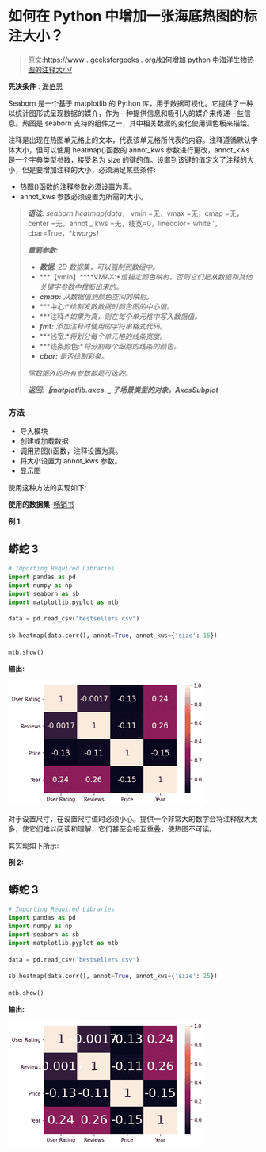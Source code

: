 # 如何在 Python 中增加一张海底热图的标注大小？

> 原文:[https://www . geeksforgeeks . org/如何增加 python 中海洋生物热图的注释大小/](https://www.geeksforgeeks.org/how-to-increase-the-size-of-the-annotations-of-a-seaborn-heatmap-in-python/)

**先决条件** : [海伯恩](https://www.geeksforgeeks.org/introduction-to-seaborn-python/)

Seaborn 是一个基于 matplotlib 的 Python 库，用于数据可视化。它提供了一种以统计图形式呈现数据的媒介，作为一种提供信息和吸引人的媒介来传递一些信息。热图是 seaborn 支持的组件之一，其中相关数据的变化使用调色板来描绘。

注释是出现在热图单元格上的文本，代表该单元格所代表的内容。注释遵循默认字体大小，但可以使用 heatmap()函数的 annot_kws 参数进行更改，annot_kws 是一个字典类型参数，接受名为 size 的键的值。设置到该键的值定义了注释的大小，但是要增加注释的大小，必须满足某些条件:

*   热图()函数的注释参数必须设置为真。
*   annot_kws 参数必须设置为所需的大小。

> ***语法:** seaborn.heatmap(data，* vmin =无，vmax =无，cmap =无，center =无，annot _ kws =无，线宽=0，linecolor='white '，cbar=True，**kwargs)*
> 
> ***重要参数:***
> 
> *   ***数据:** 2D 数据集，可以强制到数组中。*
> *   ***【vmin】****VMAX:**值锚定颜色映射，否则它们是从数据和其他关键字参数中推断出来的。*
> *   ***cmap:** 从数据值到颜色空间的映射。*
> *   ***中心:**绘制发散数据时颜色图的中心值。*
> *   ***注释:**如果为真，则在每个单元格中写入数据值。*
> *   ***fmt:** 添加注释时使用的字符串格式代码。*
> *   ***线宽:**将划分每个单元格的线条宽度。*
> *   ***线条颜色:**将分割每个细胞的线条的颜色。*
> *   ***cbar:** 是否绘制彩条。*
> 
> *除数据外的所有参数都是可选的。*
> 
> ***返回:【matplotlib.axes. _ 子场景类型的对象。AxesSubplot***

### 方法

*   导入模块
*   创建或加载数据
*   调用热图()函数，注释设置为真。
*   将大小设置为 annot_kws 参数。
*   显示图

使用这种方法的实现如下:

**使用的数据集**–[畅销书](https://drive.google.com/file/d/1KhtJuBtO73gItNku98y5ekCRWobzBify/view?usp=sharing)

**例 1:**

## 蟒蛇 3

```py
# Importing Required Libraries
import pandas as pd
import numpy as np
import seaborn as sb
import matplotlib.pyplot as mtb

data = pd.read_csv("bestsellers.csv")

sb.heatmap(data.corr(), annot=True, annot_kws={'size': 15})

mtb.show()
```

**输出:**

![](img/e0c49777abe111d0a3c17f72bcddc767.png)

对于设置尺寸，在设置尺寸值时必须小心。提供一个非常大的数字会将注释放大太多，使它们难以阅读和理解，它们甚至会相互重叠，使热图不可读。

其实现如下所示:

**例 2:**

## 蟒蛇 3

```py
# Importing Required Libraries
import pandas as pd
import numpy as np
import seaborn as sb
import matplotlib.pyplot as mtb

data = pd.read_csv("bestsellers.csv")

sb.heatmap(data.corr(), annot=True, annot_kws={'size': 25})

mtb.show()
```

**输出:**

![](img/79eb3882b9b6835d974ece24379ae97d.png)